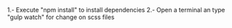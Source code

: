 1.- Execute "npm install" to install dependencies
2.- Open a terminal an type "gulp watch" for change on scss files